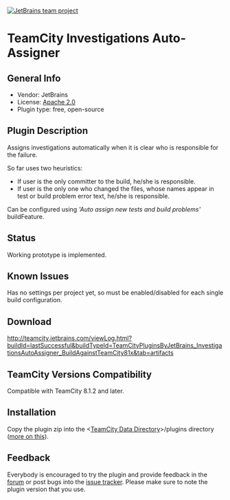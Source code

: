 [![JetBrains team project](http://jb.gg/badges/team.svg)](https://confluence.jetbrains.com/display/ALL/JetBrains+on+GitHub)

# TeamCity Investigations Auto-Assigner

## General Info
* Vendor: JetBrains
* License: [Apache 2.0](http://www.apache.org/licenses/LICENSE-2.0)
* Plugin type: free, open-source

## Plugin Description
Assigns investigations automatically when it is clear who is responsible for the failure.

So far uses two heuristics:

* If user is the only committer to the build, he/she is responsible.
* If user is the only one who changed the files, whose names appear in test or build problem error text, he/she is responsible.

Can be configured using *'Auto assign new tests and build problems'* buildFeature.
## Status
Working prototype is implemented.

## Known Issues

Has no settings per project yet, so must be enabled/disabled for each single build configuration.

## Download
http://teamcity.jetbrains.com/viewLog.html?buildId=lastSuccessful&buildTypeId=TeamCityPluginsByJetBrains_InvestigationsAutoAssigner_BuildAgainstTeamCity81x&tab=artifacts

## TeamCity Versions Compatibility
Compatible with TeamCity 8.1.2 and later.

## Installation
Copy the plugin zip into the <[TeamCity Data Directory](http://confluence.jetbrains.com/display/TCD8/TeamCity+Data+Directory)>/plugins directory ([more on this](http://confluence.jetbrains.com/display/TCD8/Installing+Additional+Plugins#InstallingAdditionalPlugins-InstallingTeamCityplugins)).

## Feedback
Everybody is encouraged to try the plugin and provide feedback in the [forum](http://devnet.jetbrains.net/community/teamcity/teamcity) or post bugs into the [issue tracker](http://youtrack.jetbrains.net/issues/TW).
Please make sure to note the plugin version that you use.
